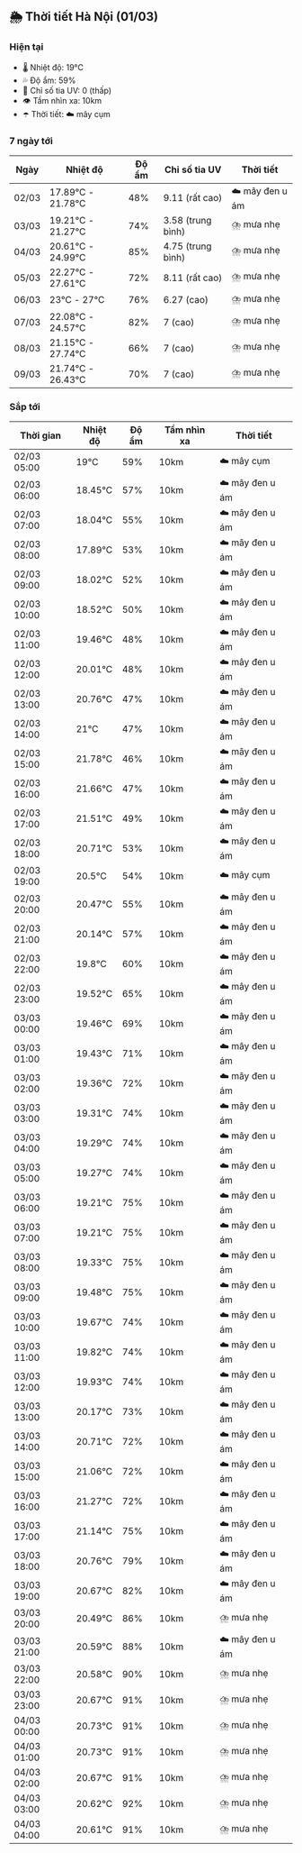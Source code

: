 ## 🌦️ Thời tiết Hà Nội (01/03)

### Hiện tại

- 🌡️ Nhiệt độ: 19℃
- 💦 Độ ẩm: 59%
- 🌟 Chỉ số tia UV: 0 (thấp)
- 👁️ Tầm nhìn xa: 10km
- ☂️ Thời tiết: ☁️ mây cụm

### 7 ngày tới

| Ngày | Nhiệt độ | Độ ẩm | Chỉ số tia UV | Thời tiết |
| --- | --- | --- | --- | --- |
| 02/03 | 17.89℃ - 21.78℃ | 48% | 9.11 (rất cao) | ☁️ mây đen u ám |
| 03/03 | 19.21℃ - 21.27℃ | 74% | 3.58 (trung bình) | ⛈️ mưa nhẹ |
| 04/03 | 20.61℃ - 24.99℃ | 85% | 4.75 (trung bình) | ⛈️ mưa nhẹ |
| 05/03 | 22.27℃ - 27.61℃ | 72% | 8.11 (rất cao) | ⛈️ mưa nhẹ |
| 06/03 | 23℃ - 27℃ | 76% | 6.27 (cao) | ⛈️ mưa nhẹ |
| 07/03 | 22.08℃ - 24.57℃ | 82% | 7 (cao) | ⛈️ mưa nhẹ |
| 08/03 | 21.15℃ - 27.74℃ | 66% | 7 (cao) | ⛈️ mưa nhẹ |
| 09/03 | 21.74℃ - 26.43℃ | 70% | 7 (cao) | ⛈️ mưa nhẹ |

### Sắp tới

| Thời gian | Nhiệt độ | Độ ẩm | Tầm nhìn xa | Thời tiết |
| --- | --- | --- | --- | --- |
| 02/03 05:00 | 19℃ | 59% | 10km | ☁️ mây cụm |
| 02/03 06:00 | 18.45℃ | 57% | 10km | ☁️ mây đen u ám |
| 02/03 07:00 | 18.04℃ | 55% | 10km | ☁️ mây đen u ám |
| 02/03 08:00 | 17.89℃ | 53% | 10km | ☁️ mây đen u ám |
| 02/03 09:00 | 18.02℃ | 52% | 10km | ☁️ mây đen u ám |
| 02/03 10:00 | 18.52℃ | 50% | 10km | ☁️ mây đen u ám |
| 02/03 11:00 | 19.46℃ | 48% | 10km | ☁️ mây đen u ám |
| 02/03 12:00 | 20.01℃ | 48% | 10km | ☁️ mây đen u ám |
| 02/03 13:00 | 20.76℃ | 47% | 10km | ☁️ mây đen u ám |
| 02/03 14:00 | 21℃ | 47% | 10km | ☁️ mây đen u ám |
| 02/03 15:00 | 21.78℃ | 46% | 10km | ☁️ mây đen u ám |
| 02/03 16:00 | 21.66℃ | 47% | 10km | ☁️ mây đen u ám |
| 02/03 17:00 | 21.51℃ | 49% | 10km | ☁️ mây đen u ám |
| 02/03 18:00 | 20.71℃ | 53% | 10km | ☁️ mây đen u ám |
| 02/03 19:00 | 20.5℃ | 54% | 10km | ☁️ mây cụm |
| 02/03 20:00 | 20.47℃ | 55% | 10km | ☁️ mây đen u ám |
| 02/03 21:00 | 20.14℃ | 57% | 10km | ☁️ mây đen u ám |
| 02/03 22:00 | 19.8℃ | 60% | 10km | ☁️ mây đen u ám |
| 02/03 23:00 | 19.52℃ | 65% | 10km | ☁️ mây đen u ám |
| 03/03 00:00 | 19.46℃ | 69% | 10km | ☁️ mây đen u ám |
| 03/03 01:00 | 19.43℃ | 71% | 10km | ☁️ mây đen u ám |
| 03/03 02:00 | 19.36℃ | 72% | 10km | ☁️ mây đen u ám |
| 03/03 03:00 | 19.31℃ | 74% | 10km | ☁️ mây đen u ám |
| 03/03 04:00 | 19.29℃ | 74% | 10km | ☁️ mây đen u ám |
| 03/03 05:00 | 19.27℃ | 74% | 10km | ☁️ mây đen u ám |
| 03/03 06:00 | 19.21℃ | 75% | 10km | ☁️ mây đen u ám |
| 03/03 07:00 | 19.21℃ | 75% | 10km | ☁️ mây đen u ám |
| 03/03 08:00 | 19.33℃ | 75% | 10km | ☁️ mây đen u ám |
| 03/03 09:00 | 19.48℃ | 75% | 10km | ☁️ mây đen u ám |
| 03/03 10:00 | 19.67℃ | 74% | 10km | ☁️ mây đen u ám |
| 03/03 11:00 | 19.82℃ | 74% | 10km | ☁️ mây đen u ám |
| 03/03 12:00 | 19.93℃ | 74% | 10km | ☁️ mây đen u ám |
| 03/03 13:00 | 20.17℃ | 73% | 10km | ☁️ mây đen u ám |
| 03/03 14:00 | 20.71℃ | 72% | 10km | ☁️ mây đen u ám |
| 03/03 15:00 | 21.06℃ | 72% | 10km | ☁️ mây đen u ám |
| 03/03 16:00 | 21.27℃ | 72% | 10km | ☁️ mây đen u ám |
| 03/03 17:00 | 21.14℃ | 75% | 10km | ☁️ mây đen u ám |
| 03/03 18:00 | 20.76℃ | 79% | 10km | ☁️ mây đen u ám |
| 03/03 19:00 | 20.67℃ | 82% | 10km | ☁️ mây đen u ám |
| 03/03 20:00 | 20.49℃ | 86% | 10km | ⛈️ mưa nhẹ |
| 03/03 21:00 | 20.59℃ | 88% | 10km | ☁️ mây đen u ám |
| 03/03 22:00 | 20.58℃ | 90% | 10km | ⛈️ mưa nhẹ |
| 03/03 23:00 | 20.67℃ | 91% | 10km | ⛈️ mưa nhẹ |
| 04/03 00:00 | 20.73℃ | 91% | 10km | ⛈️ mưa nhẹ |
| 04/03 01:00 | 20.73℃ | 91% | 10km | ⛈️ mưa nhẹ |
| 04/03 02:00 | 20.67℃ | 91% | 10km | ⛈️ mưa nhẹ |
| 04/03 03:00 | 20.62℃ | 92% | 10km | ⛈️ mưa nhẹ |
| 04/03 04:00 | 20.61℃ | 91% | 10km | ⛈️ mưa nhẹ |
